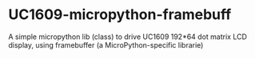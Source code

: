 # UC1609-micropython-framebuff
A simple micropython lib (class) to drive UC1609 192*64 dot matrix LCD display, using framebuffer (a MicroPython-specific librarie)
